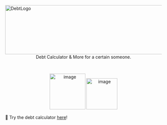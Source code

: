 <img width="1581" height="158" alt="DebtLogo" src="https://github.com/user-attachments/assets/3611c902-8fd9-4c17-aec6-54f594680cbd" />

<div align="center">
Debt Calculator & More for a certain someone.
  
&nbsp;

<a href="https://codehs.com/sandbox/id/debt-XsgQF7/run" target="_blank"><img width="115" height="115" alt="image" src="https://github.com/user-attachments/assets/edccc1aa-401f-4e9b-84d9-1cfd1730c8e4" /></a>
<a href="https://github.com/SoneyBun/Debt/tree/main/Math" target="blank"><img width="100" height="100" alt="image" src="https://github.com/user-attachments/assets/3993d61b-1631-453a-ae17-60d1972ed019" /></a>

</div>


🔗 Try the debt calculator [here]()!

